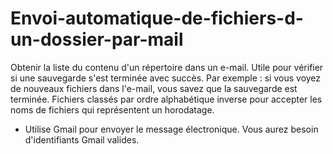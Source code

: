 # Envoi-automatique-de-fichiers-d-un-dossier-par-mail

Obtenir la liste du contenu d'un répertoire dans un e-mail.
Utile pour vérifier si une sauvegarde s'est terminée avec succès.
Par exemple : si vous voyez de nouveaux fichiers dans l'e-mail, vous savez que
la sauvegarde est terminée. Fichiers classés par ordre alphabétique inverse
pour accepter les noms de fichiers qui représentent un horodatage.
* Utilise Gmail pour envoyer le message électronique. Vous aurez besoin d'identifiants Gmail valides.